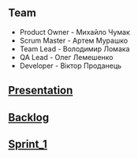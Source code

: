 ## Team

* Product Owner - Михайло Чумак
* Scrum Master - Артем Мурашко
* Team Lead - Володимир Ломака
* QA Lead - Олег Лемешенко
* Developer - Віктор Проданець

## [Presentation](https://docs.google.com/presentation/d/1R2RgzS-RcNa-v3ijMO645WiniEncFaU5sax8N8Vkasc/edit?usp=sharing)
## [Backlog](https://docs.google.com/spreadsheets/d/1rs7qH09qs6t-ONercinunJo3bSUtsNTSQEJAmxScS-o/edit?usp=sharing)
## [Sprint_1](https://docs.google.com/document/d/138m25IjdA1YJuAe3w9e29QxMUR20iOtE9gIirExyBuw/edit?usp=sharing)
